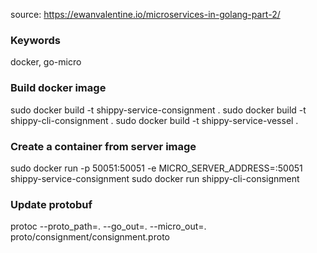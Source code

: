 source: https://ewanvalentine.io/microservices-in-golang-part-2/

### Keywords
docker, go-micro

### Build docker image
sudo docker build -t shippy-service-consignment .
sudo docker build -t shippy-cli-consignment .
sudo docker build -t shippy-service-vessel .

### Create a container from server image
sudo docker run -p 50051:50051 -e MICRO_SERVER_ADDRESS=:50051 shippy-service-consignment
sudo docker run shippy-cli-consignment

### Update protobuf 
protoc --proto_path=. --go_out=. --micro_out=. proto/consignment/consignment.proto
